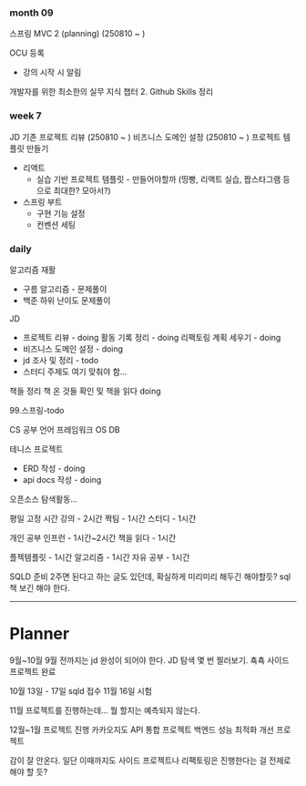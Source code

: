 ### month 09

스프링 MVC 2 (planning) (250810 ~ )

OCU 등록
- 강의 시작 시 알림

개발자를 위한 최소한의 실무 지식 챕터 2.
Github Skills 정리

### week 7
JD
기존 프로젝트 리뷰 (250810 ~ )
비즈니스 도메인 설정 (250810 ~ )
프로젝트 템플릿 만들기
- 리액트
	- 실습 기반 프로젝트 템플릿 - 만들어야할까
	  (띵빵, 리액트 실습, 짭스타그램 등으로 최대한? 모아서?)
- 스프링 부트
	- 구현 기능 설정
	- 컨벤션 세팅

### daily
알고리즘 재활
- 구름 알고리즘 - 문제풀이
- 백준 하위 난이도 문제풀이

JD
- 프로젝트 리뷰 - doing
  활동 기록 정리 - doing
  리팩토링 계획 세우기 - doing
- 비즈니스 도메인 설정 - doing
- jd 조사 및 정리 - todo
- 스터디 주제도 여기 맞춰야 함...

책들 정리
책 온 것들 확인 및 책을 읽다 doing

99.스프링-todo

CS 공부
언어
프레임워크
OS
DB

테니스 프로젝트
- ERD 작성 - doing
- api docs 작성 - doing

오픈소스 탐색활동...



평일 고정 시간
강의 - 2시간
짝팀 - 1시간
스터디 - 1시간

개인 공부
인프런 - 1시간~2시간
책을 읽다 - 1시간

플젝템플릿 - 1시간
알고리즘 - 1시간
자유 공부 - 1시간

SQLD 준비
2주면 된다고 하는 글도 있던데, 확실하게 미리미리 해두긴 해야할듯?
sql 책 보긴 해야 한다.


---

# Planner

9월~10월
9월 전까지는 jd 완성이 되어야 한다.
JD 탐색
몇 번 찔러보기. 쵹쵹
사이드 프로젝트 완료

10월 13일 - 17일 sqld 접수
11월 16일 시험

11월
프로젝트를 진행하는데... 뭘 할지는 예측되지 않는다.

12월~1월
프로젝트 진행
카카오지도 API 통합 프로젝트
백엔드 성능 최적화 개선 프로젝트

감이 잘 안온다. 일단 이때까지도 사이드 프로젝트나 리팩토링은 진행한다는 걸 전제로 해야 할 듯?
